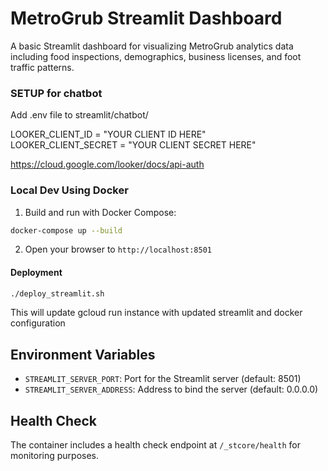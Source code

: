 # MetroGrub Streamlit Dashboard

A basic Streamlit dashboard for visualizing MetroGrub analytics data including food inspections, demographics, business licenses, and foot traffic patterns.


### SETUP for chatbot

Add .env file to streamlit/chatbot/

LOOKER_CLIENT_ID = "YOUR CLIENT ID HERE"  
LOOKER_CLIENT_SECRET = "YOUR CLIENT SECRET HERE"  

https://cloud.google.com/looker/docs/api-auth 

### Local Dev Using Docker

1. Build and run with Docker Compose:
```bash
docker-compose up --build
```

2. Open your browser to `http://localhost:8501`


#### Deployment
```bash
./deploy_streamlit.sh
```
This will update gcloud run instance with updated streamlit and docker configuration

## Environment Variables

- `STREAMLIT_SERVER_PORT`: Port for the Streamlit server (default: 8501)
- `STREAMLIT_SERVER_ADDRESS`: Address to bind the server (default: 0.0.0.0)

## Health Check

The container includes a health check endpoint at `/_stcore/health` for monitoring purposes. 